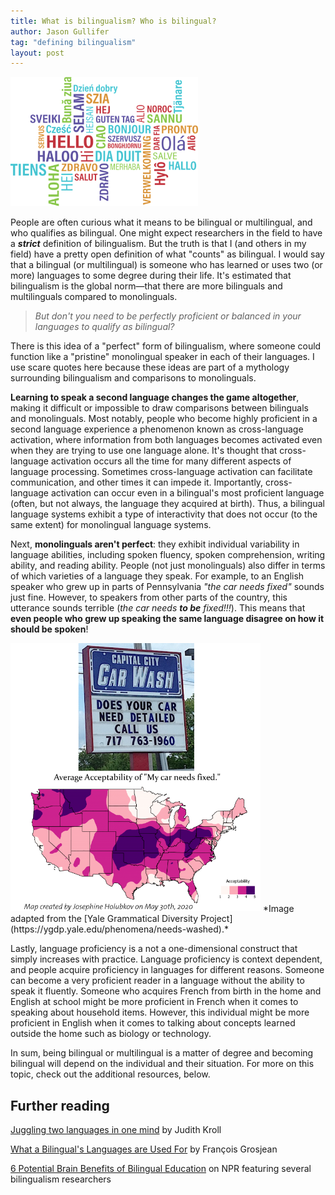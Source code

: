 ```yaml
---
title: What is bilingualism? Who is bilingual?
author: Jason Gullifer
tag: "defining bilingualism"
layout: post
---
```


<img src="/images/blog/multilingual.png" alt="image of 'hello' in many different languages" width="300">

People are often curious what it means to be bilingual or multilingual, and who qualifies as bilingual. One might expect researchers in the field to have a ***strict*** definition of bilingualism. But the truth is that I (and others in my field) have a pretty open definition of what "counts" as bilingual. I would say that a bilingual (or multilingual) is someone who has learned or uses two (or more) languages to some degree during their life. It's estimated that bilingualism is the global norm&mdash;that there are more bilinguals and multilinguals compared to monolinguals. 

>*But don't you need to be perfectly proficient or balanced in your languages to qualify as bilingual?*

There is this idea of a "perfect" form of bilingualism, where someone could function like a "pristine" monolingual speaker in each of their languages. I use scare quotes here because these ideas are part of a mythology surrounding bilingualism and comparisons to monolinguals.

**Learning to speak a second language changes the game altogether**, making it difficult or impossible to draw comparisons between bilinguals and monolinguals. Most notably, people who become highly proficient in a second language experience a phenomenon known as cross-language activation, where information from both languages becomes activated even when they are trying to use one language alone. It's thought that cross-language activation occurs all the time for many different aspects of language processing. Sometimes cross-language activation can facilitate communication, and other times it can impede it. Importantly, cross-language activation can occur even in a bilingual's most proficient language (often, but not always, the language they acquired at birth). Thus, a bilingual language systems exhibit a type of interactivity that does not occur (to the same extent) for monolingual language systems.

Next, **monolinguals aren't perfect**: they exhibit individual variability in language abilities, including spoken fluency, spoken comprehension, writing ability, and reading ability. People (not just monolinguals) also differ in terms of which varieties of a language they speak. For example, to an English speaker who grew up in parts of Pennsylvania *"the car needs fixed"* sounds just fine. However, to speakers from other parts of the country, this utterance sounds terrible (*the car needs **to be** fixed!!!*). This means that **even people who grew up speaking the same language disagree on how it should be spoken**!

<a href="https://ygdp.yale.edu/phenomena/needs-washed">
<img src="/images/blog/needs_fixed.png" alt="image of an advertisement stating 'does your car need fixed?' and a language map showing acceptability of this construction throughout the USA" width="400"></a>
*Image adapted from the [Yale Grammatical Diversity Project](https://ygdp.yale.edu/phenomena/needs-washed).*

Lastly, language proficiency is a not a one-dimensional construct that simply increases with practice. Language proficiency is context dependent, and people acquire proficiency in languages for different reasons. Someone can become a very proficient reader in a language without the ability to speak it fluently. Someone who acquires French from birth in the home and English at school might be more proficient in French when it comes to speaking about household items. However, this individual might be more proficient in English when it comes to talking about concepts learned outside the home such as biology or technology. 

In sum, being bilingual or multilingual is a matter of degree and becoming bilingual will depend on the individual and their situation. For more on this topic, check out the additional resources, below. 

## Further reading
[Juggling two languages in one mind](https://www.apa.org/science/about/psa/2008/01/kroll) by Judith Kroll

[What a Bilingual's Languages are Used For](https://www.psychologytoday.com/us/blog/life-bilingual/201012/what-bilinguals-languages-are-used) by Fran&ccedil;ois Grosjean

[6 Potential Brain Benefits of Bilingual Education](https://www.npr.org/sections/ed/2016/11/29/497943749/6-potential-brain-benefits-of-bilingual-education) on NPR featuring several bilingualism researchers
